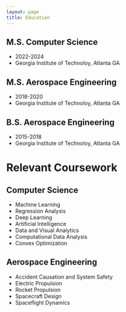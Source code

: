 ```yaml
---
layout: page
title: Education
---
```


## M.S. Computer Science
- 2022-2024
- Georgia Institute of Technoloy, Atlanta GA

## M.S. Aerospace Engineering
- 2018-2020
- Georgia Institute of Technoloy, Atlanta GA

## B.S. Aerospace Engineering
- 2015-2018
- Georgia Institute of Technoloy, Atlanta GA


# Relevant Coursework
## Computer Science
- Machine Learning
- Regression Analysis
- Deep Learning
- Artificial Intelligence
- Data and Visual Analytics
- Computational Data Analysis
- Convex Optimization

## Aerospace Engineering
- Accident Causation and System Safety
- Electric Propulsion
- Rocket Propulsion
- Spacecraft Design
- Spaceflight Dynamics
